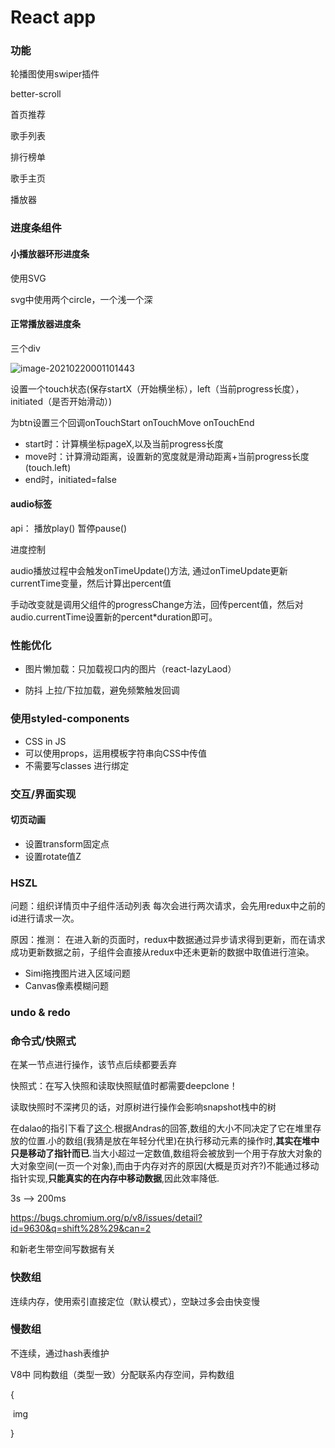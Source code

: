 

# React app

### 功能

轮播图使用swiper插件

better-scroll

首页推荐

歌手列表

排行榜单

歌手主页

播放器



### 进度条组件

#### 小播放器环形进度条

使用SVG

svg中使用两个circle，一个浅一个深



#### 正常播放器进度条

三个div 

![image-20210220001101443](C:\Users\20767\AppData\Roaming\Typora\typora-user-images\image-20210220001101443.png)

设置一个touch状态(保存startX（开始横坐标），left（当前progress长度），initiated（是否开始滑动）)

为btn设置三个回调onTouchStart onTouchMove onTouchEnd

* start时：计算横坐标pageX,以及当前progress长度
* move时：计算滑动距离，设置新的宽度就是滑动距离+当前progress长度(touch.left)
* end时，initiated=false



#### audio标签

api： 播放play()  暂停pause()

进度控制

audio播放过程中会触发onTimeUpdate()方法, 通过onTimeUpdate更新currentTime变量，然后计算出percent值

手动改变就是调用父组件的progressChange方法，回传percent值，然后对audio.currentTime设置新的percent*duration即可。



### 性能优化

* 图片懒加载：只加载视口内的图片（react-lazyLaod）

* 防抖 上拉/下拉加载，避免频繁触发回调



### 使用styled-components

* CSS in JS
* 可以使用props，运用模板字符串向CSS中传值
* 不需要写classes 进行绑定



### 交互/界面实现

#### 切页动画

* 设置transform固定点
* 设置rotate值Z



### HSZL



问题：组织详情页中子组件活动列表 每次会进行两次请求，会先用redux中之前的id进行请求一次。

原因：推测： 在进入新的页面时，redux中数据通过异步请求得到更新，而在请求成功更新数据之前，子组件会直接从redux中还未更新的数据中取值进行渲染。





* Simi拖拽图片进入区域问题
* Canvas像素模糊问题







### undo & redo

### 命令式/快照式

在某一节点进行操作，该节点后续都要丢弃



快照式：在写入快照和读取快照赋值时都需要deepclone！

读取快照时不深拷贝的话，对原树进行操作会影响snapshot栈中的树

在dalao的指引下看了[这个](http://stackoverflow.com/questions/27341352/why-does-a-a-nodejs-array-shift-push-loop-run-1000x-slower-above-array-length-87).根据Andras的回答,数组的大小不同决定了它在堆里存放的位置.小的数组(我猜是放在年轻分代里)在执行移动元素的操作时,**其实在堆中只是移动了指针而已**.当大小超过一定数值,数组将会被放到一个用于存放大对象的大对象空间(一页一个对象),而由于内存对齐的原因(大概是页对齐?)不能通过移动指针实现,**只能真实的在内存中移动数据**,因此效率降低.

3s --> 200ms

https://bugs.chromium.org/p/v8/issues/detail?id=9630&q=shift%28%29&can=2

和新老生带空间写数据有关

### 快数组

连续内存，使用索引直接定位（默认模式），空缺过多会由快变慢

### 慢数组

不连续，通过hash表维护

V8中 同构数组（类型一致）分配联系内存空间，异构数组











{

​	img

}

